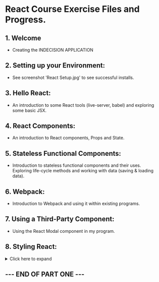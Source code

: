 # React Course Exercise Files and Progress.

## 1.  Welcome

* Creating the INDECISION APPLICATION

## 2.  Setting up your Environment:

* See screenshot 'React Setup.jpg' to see successful installs.

## 3.  Hello React:

* An introduction to some React tools (live-server, babel) and exploring some basic JSX.

## 4.  React Components:

* An introduction to React components, Props and State.

## 5.  Stateless Functional Components:

* Introduction to stateless functional components and their uses. Exploring life-cycle methods and working with data (saving & loading data).

## 6.  Webpack:

* Introduction to Webpack and using it within existing programs.

## 7.  Using a Third-Party Component:

* Using the React Modal component in my program.
        
## 8.  Styling React:
<details>
<summary>Click here to expand</summary>

* Vid 2:  Using '.scss' files and updating the webpack.config.js file with new loaders (sass-loader, style-loader, css-loader,etc).

* Vid 3:  Using SCSS files to style the 'Header' component and using the BEM naming convention.

* Vid 4:  Making sure all browswer start from the same using a CSS Reset called 'normalize.css'.

* Vid 5:  Creating styles for elements within the app & creating variables to contain reused styles or values.

* Vid 6:  Setting styles for all the button & using a new BEM naming convention for modifiers.

* Vid 7:  Setting more styles for the app.

* Vid 8:  Setting styles for the 'Option' Item.

* Vid 9:  Setting up the Modal styles by accessing the modal presets.

* Vid 10: Setting up the App to make it Mobile friendly.
</details>

## --- END OF PART ONE ---